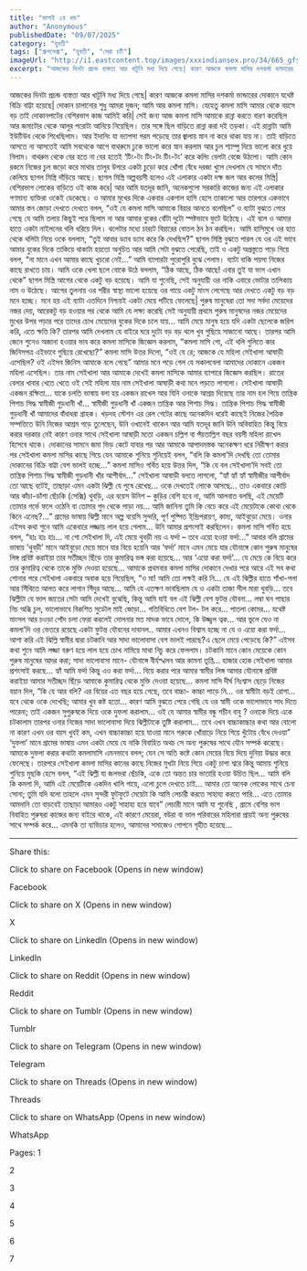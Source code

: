```yaml
---
title: "মালাই ২য় খন্ড"
author: "Anonymous"
publishedDate: "09/07/2025"
category: "যুবতী"
tags: ["গ্রুপসেক্স", "যুবতী", "সেরা চটি"]
imageUrl: "http://i1.eastcontent.top/images/xxxindiansex.pro/34/665_gfs_posing_for.jpg"
excerpt: "আজকের দিনটা প্রচন্ড ব্যস্ততা আর খাটুনি মধ্য দিয়ে গেছে| কারণ আজকে কমলা মাসির দশকর্মা ভান্ডারের দোকানে যথেষ্ট বিক্রি বাট্টা হয়েছে| দোকান চালানোর শুধু আমরা দুজন; আমি আর কমলা মাসি। যেহেতু কমলা মাসি আমার..."
---
```


আজকের দিনটা প্রচন্ড ব্যস্ততা আর খাটুনি মধ্য দিয়ে গেছে| কারণ আজকে কমলা মাসির দশকর্মা ভান্ডারের দোকানে যথেষ্ট বিক্রি বাট্টা হয়েছে| দোকান চালানোর শুধু আমরা দুজন; আমি আর কমলা মাসি। যেহেতু কমলা মাসি আমার থেকে বয়সে বড় তাই দোকানপাটের বেশিরভাগ কাজ আমিই করি|
সেই জন্য আজ কমলা মাসি আমাকে রান্না করতে বারণ করেছিল আর জমাটোর থেকে আলুর পরোটা আনিয়ে নিয়েছিল। তার সঙ্গে ছিল বাড়িতে রান্না করা দই তড়কা। এই রান্নাটা আমি ইউটিউব থেকে শিখেছিলাম।
আর ইদানিং যা ভ্যাপসা গরম পড়েছে তার জ্বালায় স্নান না করে থাকা যায় না। তাই বাড়িতে আসতে না আসতেই আমি সবথেকে আগে বাথরুমে ঢুকে ভালো করে স্নান করলাম আর চুল শ্যাম্পু দিয়ে ভালো করে ধুয়ে নিলাম।
বাথরুম থেকে বের হতে না বের হতেই ‘টিং-টং টিং-টং টিং-টং’ করে কলিং বেলটা বেজে উঠলো।
আমি কোন রকমে নিজের চুল জড়ো করে মাথার তালুর উপরে একটা চুড়ো করে খোঁপা বেঁধে দরজা খুলে দেখলাম যে সামনে দাঁত কেলিয়ে ছাগল মিস্ত্রি দাঁড়িয়ে আছে। ছাগল মিস্ত্রি অল্পবয়সী হলেও এই এলাকার একটা দক্ষ জল আর কলের মিস্ত্রি| বেশিরভাগ লোকের বাড়িতে ওই কাজ করে| আর আমি যতদূর জানি, অনেকগুলো সরকারি কাজের জন্য এই এলাকার গণমান্য ব্যক্তিরা ওকেই ডেকেছে।
ও আমার মুখের দিকে একবার একগাল হাসি হেসে তাকালো আর তারপরে একভাবে আমার স্তন জোড়া দেখতে দেখতে বলল, “ওই যে কমলা মাসি আমাকে বিয়ার আনতে বলেছিল”
ও ব্যাটা বুঝতে পেরে গেছে যে আমি তলায় কিছুই পরে ছিলাম না আর আমার বুকের বোঁটা দুটো স্পষ্টভাবে ফুটে উঠেছে।
এই বলে ও আমার হাতে একটা নাইলনের থলি ধরিয়ে দিল। থলেটার মধ্যে চারটে বিয়ারের বোতল ঠন ঠন করছিল।
আমি হাসিমুখে ওর হাত থেকে থলিটা নিয়ে ওকে বললাম, “তুই আবার ড্যাব ড্যাব করে কি দেখছিস?”
ছাগল মিস্ত্রি বুঝতে পারল যে ওর এই ভাবে আমার বুকের দিকে তাকিয়ে থাকাটা হয়তো অনুচিত আর আমি সেটা বুঝতে পেরেছি, তাই ও একটু অপ্রস্তুতে পড়ে গিয়ে বলল, “না মানে এখন আমার কাছে খুচরো নেই…”
আমি ব্যাপারটা পুরোপুরি বুঝে গেলাম। ব্যাটা বাকি পয়সা নিজের কাছে রাখতে চায়।
আমি ওকে খেলা ছলে বোকে উঠে বললাম, “ঠিক আছে, ঠিক আছে! এবার তুই যা ভাগ এখান থেকে”
ছাগল মিস্ত্রি আগের থেকে একটু বড় হয়েছে। আমি যা শুনেছি, সেই অনুযায়ী ওর নাকি এবারে ভোটার তালিকায় নাম ও উঠেছে। আগের তুলনায় ওর শরীর স্বাস্থ্য ভালো হয়েছে ওর গায়ে একটু মাংস লেগেছে আর দেখতে একটু বড় বড় মনে হচ্ছে। মনে হয় এই ব্যাটা এতদিনে নিশ্চয়ই একটা মেয়ে পটিয়ে ফেলেছে|
পুরুষ মানুষেরা তো সদা সর্বদা মেয়েদের নজর দেয়, আরেকটু বড় হওয়ার পর থেকে আমি যে লক্ষ্য করেছি সেই অনুযায়ী প্রথমে পুরুষ মানুষদের নজর মেয়েদের মুখের উপর পড়ার পরে তাদের চোখ মেয়েদের বুকের দিকে চলে যায়… আমি মেয়ে মানুষ হয়ে যদি একটা ছেলেকে জরিপ করি, এতে ক্ষতি কি?
তারপর আমি দেখলাম যে বাইরে ঘরে দুটো বড় বড় থলে খুব গুছিয়ে সাজানো আছে।
তারপর আমি জেনে শুনেও অজানা হওয়ার ভাব করে কমলা মাসিকে জিজ্ঞেস করলাম, “কমলা মাসি গো, এই থলি গুলিতে কার জিনিসপত্র এইভাবে গুছিয়ে রেখেছো?”
কমলা মাসি উত্তর দিলো, “ওই যে রে; আজকে যে মহিলা সেইখালা আষাড়ী এসেছিল? ওই এইসব জিনিস আমাকে বলে গেছে”
আমার মনে পড়ে গেল যে সকালবেলা আমাদের দোকানে একজন মহিলা এসেছিল। তার নাম সেইখালা আর আমাকে দেখেই কমলা মাসিকে আমার ব্যাপারে জিজ্ঞেস করছিল।
রাতের বেলার খাবার খেতে খেতে ওই সেই মহিলা যার নাম সেইখালা আষাড়ী কথা মনে পড়তে লাগলো।
সেইখালা আষাড়ী একজন রক্ষিতা… যাকে চলতি ভাষায় বলা হয় একজন রাখেল আর যিনি ওনাকে আশ্রয় দিয়েছে তার নাম হল গিয়ে তান্ত্রিক পিশাচ সিদ্ধ স্বামীজী গুড়ধানী খাঁ… স্বামীজী গুড়ধানী খাঁ একজন তান্ত্রিক আর পিশাচ সিদ্ধ।
তান্ত্রিক পিশাচ সিদ্ধ স্বামীজী গুড়ধানী খাঁ আমাদের বাঁধাধরা গ্রাহক। খড়দহ স্টেশন এর রেল গেটের কাছে অনেকদিন ধরেই কাছেই নিজের পৈত্রিক সম্পত্তিতে উনি নিজের আশ্রম গড়ে তুলেছেন, উনি ওখানেই থাকেন আর আমি যতদূর জানি উনি অবিবাহিত কিন্তু বিয়ে করার দরকার নেই কারণ ওনার সাথে সেইখালা আষাড়ী মতো একজন চল্লিশ বা পঁয়তাল্লিশ বছর বয়সী মহিলা রাখেল হিসেবে থাকে।
দোকানের সামনে জমা ভিড় কেটে যাবার পর আর আমাকে আপাদমস্তক অনেকক্ষণ ধরে নিরীক্ষণ করার পর সেইখালা কমলা মাসির কাছে গিয়ে যেন আমাকে শুনিয়ে শুনিয়েই বলল, “বলি কি কমলা’দি দেখছি তো তোমার দোকানের বিক্রি বাট্টা বেশ ভালই হচ্ছে…”
কমলা মাসিও গর্বিত হয়ে উত্তর দিল, “কি যে বল সেইখালা’দি সবই তো তান্ত্রিক পিশাচ সিদ্ধ স্বামীজী গুড়ধানী খাঁর আশীর্বাদ…”
সেইখালা আষাড়ী বলতে লাগলো, “হ্যাঁ হ্যাঁ হ্যাঁ স্বামীজীর আশীর্বাদ তো আছে বটেই, তাছাড়া এমন একটা ঝিল্লী যে পুষে রেখেছ… ওকে দেখতেই লোকে আসছে… তাও একবারে কোচি আর কাঁচা-ডাঁশা ছেঁচকি (সেক্সি) থুবড়ি, এর বয়েস উনিশ – কুড়ির বেশি হবে না, আমি আলবাত বলছি, এই মেয়েটি তোমার গর্ভে ফলে ওঠেনি বা তোমার গুদ থেকে পাড়া নয়… আমি জানিনা তুমি কি বেচে করে এই মেয়েটাকে কোথা থেকে কিনে এনেছ?…”
গ্রামের ভাষায় ঝিল্লী মানে অল্প বয়েসি সুন্দরি, পূর্ণ পুষ্পিত ইন্দ্রি়পরায়ণ, কাম্য, আইবুড়ো মেয়ে। ওনার এইসব কথা শুনে আমি একেবারে লজ্জায় লাল হয়ে গেলাম… উনি আমার প্রশংসাই করছিলেন।
কমলা মাসি গর্বিত হয়ে বলল, “হাঃ হাঃ হাঃ… না গো সেইখালা দি, এই মেয়ে থুবড়ী নয় এ ফর্দা – তবে এয়ো হওয়া ফর্দা…”
আবার বলি গ্রামের ভাষায় ‘থুবড়ী’ মানে আইবুড়ো মেয়ে মানে যার বিয়ে হয়েনি আর ‘ফর্দা’ মানে এমন মেয়ে যার যৌনাঙ্গে কোন পুরুষ মানুষের লিঙ্গ প্রবিষ্ট করাইয়া তার সতীচ্ছদ ছিঁড়ে তার কুমারিত্ব ভঙ্গ করা হয়েছে… আর ‘এয়ো করা ফর্দা’… যে মেয়ে কে বিয়ে করে তার কুমারিত্ব থেকে তাকে মুক্তি দেওয়া হয়েছে…
আমাকে প্রথমবার কমলা মাসির দোকানে দেখার পরে আরে এই সব কথা শোনার পরে সেইখালা একবারে অবাক হয়ে গিয়েছিল, “ও মা! আমি তো লক্ষই করি নি… যে এই ঝিল্লীর হাতে শাঁখা-পলা আর সিঁথিতে আলত করে লাগান সিঁদুর আছে… আমি যে এতক্ষণ ভাবছিলাম যে ও একটা তাজা সীল মারা থুবড়ি… তবে ঝিল্লীটা যে ভাল জাতের সেটা আমি দেখেই বুঝেছি, কিন্তু আমি যাই বল এই ঝিল্লী বেশ ফুটন্ত যৌবনা… লম্বা ঘন পাছার নিচ অব্ধি চুল, ভালোভাবে বিকশিত সুডৌল মাই জোড়া… গতিবিধিতে বেশ টল- টল করে… পাতলা কোমর… যথেষ্ট মাংসল আর চওড়া পোঁদ চলা ফেরা করলেই দোলনার মত মাদক ভাবে দোলে, কি উজ্জ্বল ত্বক… আর ভুলে যেও না কমলা’দি ওর ভেতরে রয়েছে একটা ফুটন্ত যৌবনের দাবানল.. আমার এখনও বিশ্বাস হচ্ছে না যে ও এয়ো করা ফর্দা… আশা করি এই ঝিল্লি স্বামীর দ্বারা চটকানি আর সাদা ভালোবাসা বেশ ভালই পারছে?এ ছেলে মেয়ে পেড়েছে কি?”
এইসব কথা শুনে আমি লজ্জা বরুণ হয়ে লাল হয়ে চোখ নামিয়ে মাথা নিচু করে ফেললাম। চটকানি মানে কোন মেয়েকে কোন পুরুষ মানুষের আদর করা; সাদা ভালোবাসা মানে- যৌনাঙ্গে বীর্যস্খলন আর কামনা তৃপ্তি… হাজার হোক সেইখালা আমার প্রশংসাই করছে… হ্যাঁ আমি ফর্দা কিন্তু এও করা ফর্দা… বিয়ে করার পরে আমার স্বামীর লিঙ্গ আমার যৌনাঙ্গে প্রবিষ্ট করাইয়া আমার সতীচ্ছদ ছিঁড়ে আমাকে কুমারিত্ব থেকে মুক্তি দেওয়া হয়েছে…
কমলা মাসি দীর্ঘ নিঃশ্বাস ছেড়ে নিজের বয়ান দিল, “কি যে আর বলি? এর বিয়ের এত বছর হয়ে গেছে, তবে বাচ্চা- কাচ্চা পাড়ে নি… ওর স্বামীটা বড়ই রোগা… যবে থেকে ওকে দেখেছি; আমার খুব কষ্ট হতো… কারণ আমি বুঝতে পেরে গেছি যে ওর স্বামী ওকে ভালোভাবে সাধ দিতে পারেনা; তাই একজন সুপুরুষকে দিয়ে ওকে দুফলা করালাম… ওই যে আমার স্বামীর বন্ধু শচীন বাবু ? ওনাকে দিয়ে একে চটকালাম তারপর ওনার নিজের সাদা ভালোবাসা দিয়ে ঝিল্লীটাকে তুষ্টি করালাম… তবে এখন বাচ্চাকাচ্চার কথা আর বোলো না কারণ এখন ওর বয়স খুবই কম, এখন বাচ্চাকাচ্চা হয়ে যাওয়া মানে গরুকে খোঁয়াড়ে নিয়ে গিয়ে খুঁটোয় বেঁধে দেওয়া”
‘দুফলা’ মানে গ্রামের ভাষায় এমন একটা মেয়ে যে নাকি বিবাহিত অথচ সে অন্য পুরুষের সাথে যৌন সম্পর্ক করেছে। আমাকে দুফলা করার কথাটা কমলামাসি এমনভাবে বলল; যেন সে অতি কষ্টে কোন মেয়ের বিয়ে দিয়ে দুনিয়া উদ্ধার করে ফেলেছে।
তারপরে সেইখালা কমলা মাসির কানের কাছে নিজের মুখটা নিয়ে গিয়ে একটু চাপা শ্বরে কিন্তু আমায় শুনিয়ে শুনিয়ে মুছকি হেসে বলল, “এই ঝিল্লী যা জলভরা ছেঁচকি, একে তো অন্তত চার ভাতারি হওয়া উচিত ছিল… আমি বলি কি কমলা দি, আমি এই মেয়েটিকে একদিন খালি গায়ে, এলো চুলে দেখতে চাই… আমার তো অনেক লোকের সাথে চেনা সোনা; তুমি যদি বলো তাহলে এমন সুন্দরী ফুটফুটে মেয়েটা কি আমি লেচারী করতে সাহায্য করতে পারি… এতে তোমার আমদানি তো বাড়বেই তাছাড়া আমারও একটু সাহায্য হয়ে যাবে”
লেচারী মানে আমি যা শুনেছি , গ্রামে বেশির ভাগ বিবাহিত পুরুষরা কাজের জন্য বাইরে থাকে, এই কারণে মেয়েরা, বউরা বা ভাল পরিবারের মহিলারা প্রায়ই অন্য পুরুষের সাথে সম্পর্ক করে… এমনকি তা ব্যভিচার হলেও, আমাদের সমাজেও গোপনে গৃহীত হয়েছে…
***
Share this:


Click to share on Facebook (Opens in new window)


Facebook




Click to share on X (Opens in new window)


X




Click to share on LinkedIn (Opens in new window)


LinkedIn




Click to share on Reddit (Opens in new window)


Reddit




Click to share on Tumblr (Opens in new window)


Tumblr




Click to share on Telegram (Opens in new window)


Telegram




Click to share on Threads (Opens in new window)


Threads




Click to share on WhatsApp (Opens in new window)


WhatsApp


Pages: 
1
 
2
 
3
 
4
 
5
 
6
 
7
